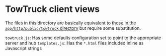 TowTruck client views
=====================

The files in this directory are basically equivalent to [those in the `app/http/public/towtruck` directory](https://github.com/mozilla/towtruck/tree/develop/app/http/public/towtruck) but require some substitution.

`towtruck.js`:
  Has some defaults configuration set to point to the appropriate server and hub
`templates.js`:
  Has the `*.html` files included inline as Javascript strings
